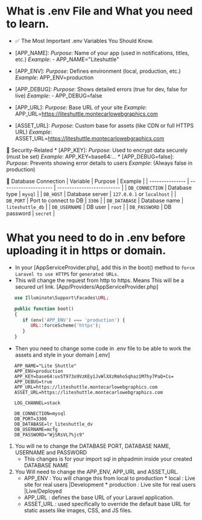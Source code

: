 # What is .env File and What you need to learn.
   - ✅ The Most Important .env Variables You Should Know.

   * [APP_NAME]:
      _Purpose_: Name of your app (used in notifications, titles, etc.)
      _Example_: - APP_NAME="Liteshuttle"

   * [APP_ENV]:
      _Purpose_: Defines environment (local, production, etc.)
      _Example_: APP_ENV=production

   * [APP_DEBUG]:
      _Purpose_: Shows detailed errors (true for dev, false for live)
      _Example_: - APP_DEBUG=false

   * [APP_URL]:
      _Purpose_: Base URL of your site
      _Example_: APP_URL=https://liteshuttle.montecarlowebgraphics.com

   * [ASSET_URL]:
      _Purpose_: Custom base for assets (like CDN or full HTTPS URL)
      _Example_: ASSET_URL=https://liteshuttle.montecarlowebgraphics.com

   🔐 Security-Related
      * [APP_KEY]:
      _Purpose_: Used to encrypt data securely (must be set)
      _Example_: APP_KEY=base64:...
      * [APP_DEBUG=false]:
      _Purpose_: Prevents showing error details to users
      _Example_: (Always false in production)

   💾 Database Connection
   | Variable        | Purpose               | Example                    |
   | --------------- | --------------------- | -------------------------- |
   | `DB_CONNECTION` | Database type         | `mysql`                    |
   | `DB_HOST`       | Database server       | `127.0.0.1` or `localhost` |
   | `DB_PORT`       | Port to connect to DB | `3306`                     |
   | `DB_DATABASE`   | Database name         | `liteshuttle_db`           |
   | `DB_USERNAME`   | DB user               | `root`                     |
   | `DB_PASSWORD`   | DB password           | `secret`                   |










# What you need to do in .env before uploading it in https or domain.
   - In your [AppServiceProvider.php], add this in the boot() method to `force Laravel to use HTTPS` for `generated URLs`.
   - This will change the request from http to https. Means This will be a secured url link.
   [App/Providers/AppServiceProvider.php]
   ```php 
      use Illuminate\Support\Facades\URL;

      public function boot()
      {
         if (env('APP_ENV') === 'production') {
            URL::forceScheme('https');
         }
      }
   ```
   - Then you need to change some code in .env file to be able to work the assets and style in your domain
   [.env]
   ```
      APP_NAME="Lite Shuttle" 
      APP_ENV=production
      APP_KEY=base64:uvST973o9VzKEy1JvWlXXzRmho5qhaz1M7hy7PaQ+Cs=
      APP_DEBUG=true
      APP_URL=https://liteshuttle.montecarlowebgraphics.com
      ASSET_URL=https://liteshuttle.montecarlowebgraphics.com

      LOG_CHANNEL=stack

      DB_CONNECTION=mysql
      DB_PORT=3306
      DB_DATABASE=lr_liteshuttle_dv
      DB_USERNAME=mcfg
      DB_PASSWORD="WjSRsVL7%jc9"
   ``` 
   1. You will ne to change the DATABASE PORT, DATABASE NAME, USERNAME and PASSWORD
      - This changes is for your import sql in phpadmin inside your created DATABASE NAME
   2. You Will need to change the  APP_ENV, APP_URL and ASSET_URL.
      - APP_ENV : You will change this from local to production
                * local : Live site for real users |Development
                * production : Live site for real users |Live/Deployed
      - APP_URL : defines the base URL of your Laravel application.
      - ASSET_URL : used specifically to override the default base URL for static 
                    assets like images, CSS, and JS files.



